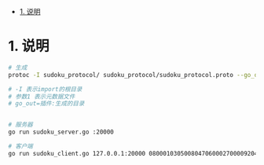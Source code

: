 <!-- TOC -->

- [1. 说明](#1-说明)

<!-- /TOC -->


<a id="markdown-1-说明" name="1-说明"></a>
# 1. 说明


```bash
# 生成
protoc -I sudoku_protocol/ sudoku_protocol/sudoku_protocol.proto --go_out=plugins=grpc:sudoku_protocol

# -I 表示import的根目录
# 参数1 表示元数据文件
# go_out=插件:生成的目录


# 服务器
go run sudoku_server.go :20000

# 客户端
go run sudoku_client.go 127.0.0.1:20000 080001030500804706000270000920400003103958402400002089000029000305106008040300010

```
